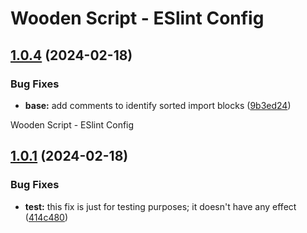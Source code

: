 # Wooden Script - ESlint Config

## [1.0.4](https://github.com/Alex-C-Madeira/eslint-config/compare/v1.0.3...v1.0.4) (2024-02-18)


### Bug Fixes

* **base:** add comments to identify sorted import blocks ([9b3ed24](https://github.com/Alex-C-Madeira/eslint-config/commit/9b3ed24175f1a41e93787fac506a7eb861a3f8f5))

Wooden Script - ESlint Config

## [1.0.1](https://github.com/Alex-C-Madeira/eslint-config/compare/v1.0.0...v1.0.1) (2024-02-18)


### Bug Fixes

* **test:** this fix is just for testing purposes; it doesn't have any effect ([414c480](https://github.com/Alex-C-Madeira/eslint-config/commit/414c480e75211eaf7e046411e40e4f8d848557cd))
